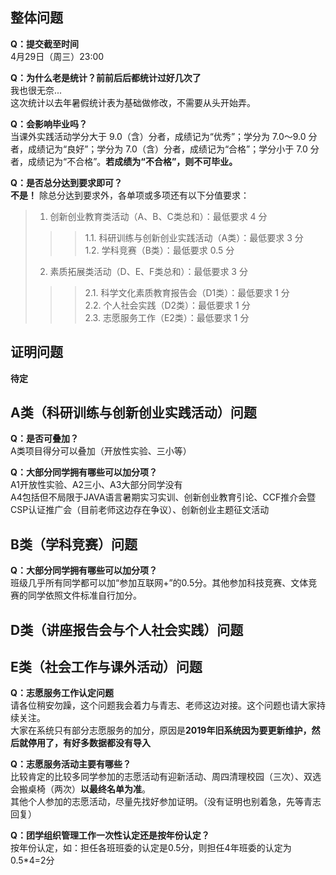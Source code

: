 ## 整体问题
**Q：提交截至时间**  
4月29日（周三）23:00  

**Q：为什么老是统计？前前后后都统计过好几次了**  
我也很无奈...  
这次统计以去年暑假统计表为基础做修改，不需要从头开始弄。  

**Q：会影响毕业吗？**  
当课外实践活动学分大于 9.0（含）分者，成绩记为“优秀”；学分为 7.0～9.0 分者，成绩记为“良好”；学分为 7.0（含）分者，成绩记为“合格”；学分小于 7.0 分者，成绩记为“不合格”。**若成绩为“不合格”，则不可毕业。**  

**Q：是否总分达到要求即可？**  
**不是！** 除总分达到要求外，各单项或多项还有以下分值要求：  
>1. 创新创业教育类活动（A、B、C类总和）：最低要求 4 分  
>>>1.1. 科研训练与创新创业实践活动（A类）：最低要求 3 分  
>>>1.2. 学科竞赛（B类）：最低要求 0.5 分  
>2. 素质拓展类活动（D、E、F类总和）：最低要求 3 分  
>>>2.1. 科学文化素质教育报告会（D1类）：最低要求 1 分  
>>>2.2. 个人社会实践（D2类）：最低要求 1 分  
>>>2.3. 志愿服务工作（E2类）：最低要求 1 分  
  
  
  
## 证明问题
**待定**  
  
  
  
## A类（科研训练与创新创业实践活动）问题
**Q：是否可叠加？**  
A类项目得分可以叠加（开放性实验、三小等） 

**Q：大部分同学拥有哪些可以加分项？**  
A1开放性实验、A2三小、A3大部分同学没有  
A4包括但不局限于JAVA语言暑期实习实训、创新创业教育引论、CCF推介会暨CSP认证推广会（目前老师这边存在争议）、创新创业主题征文活动 
  
  
## B类（学科竞赛）问题
**Q：大部分同学拥有哪些可以加分项？**  
班级几乎所有同学都可以加“参加互联网+”的0.5分。其他参加科技竞赛、文体竞赛的同学依照文件标准自行加分。 
  
  
## D类（讲座报告会与个人社会实践）问题
  
  
## E类（社会工作与课外活动）问题  
**Q：志愿服务工作认定问题**  
请各位稍安勿躁，这个问题我会着力与青志、老师这边对接。这个问题也请大家持续关注。  
大家在系统只有部分志愿服务的加分，原因是**2019年旧系统因为要更新维护，然后就停用了，有好多数据都没有导入**  

**Q：志愿服务活动主要有哪些？**  
比较肯定的比较多同学参加的志愿活动有迎新活动、周四清理校园（三次）、双选会搬桌椅（两次）**以最终名单为准**。  
其他个人参加的志愿活动，尽量先找好参加证明。（没有证明也别着急，先等青志回复）  

**Q：团学组织管理工作一次性认定还是按年份认定？**  
按年份认定，如：担任各班班委的认定是0.5分，则担任4年班委的认定为0.5*4=2分   
